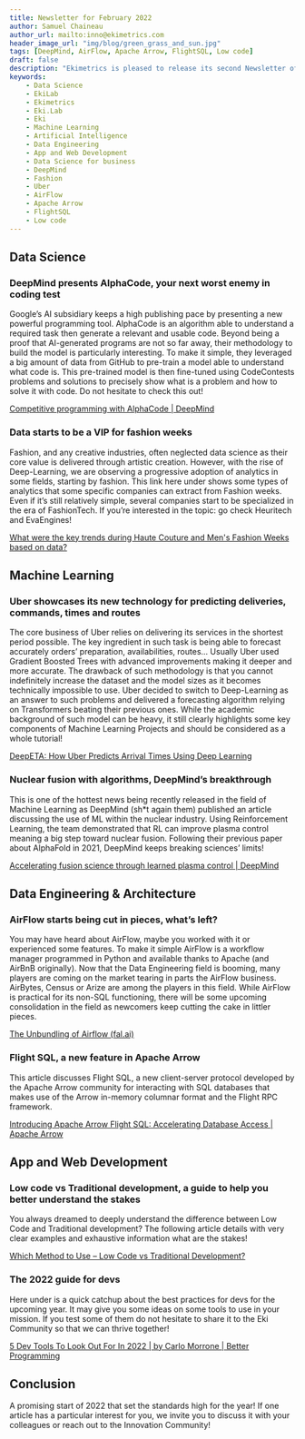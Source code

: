```yaml
---
title: Newsletter for February 2022
author: Samuel Chaineau
author_url: mailto:inno@ekimetrics.com
header_image_url: "img/blog/green_grass_and_sun.jpg"
tags: [DeepMind, AirFlow, Apache Arrow, FlightSQL, Low code]
draft: false
description: "Ekimetrics is pleased to release its second Newsletter of 2022! This cheat sheet will brief you quickly about the latest news in the fields of Data Science, Machine Learning, Data Engineering and Application Development. Warning this one is particularly ruled by DeepMind so be prepared!"
keywords:
    - Data Science
    - EkiLab
    - Ekimetrics
    - Eki.Lab
    - Eki
    - Machine Learning
    - Artificial Intelligence
    - Data Engineering
    - App and Web Development
    - Data Science for business
    - DeepMind
    - Fashion
    - Uber
    - AirFlow
    - Apache Arrow
    - FlightSQL
    - Low code
---
```


<!--truncate-->



## Data Science 

### DeepMind presents AlphaCode, your next worst enemy in coding test 
Google’s AI subsidiary keeps a high publishing pace by presenting a new powerful programming tool. AlphaCode is an algorithm able to understand a required task then generate a relevant and usable code. Beyond being a proof that AI-generated programs are not so far away, their methodology to build the model is particularly interesting. To make it simple, they leveraged a big amount of data from GitHub to pre-train a model able to understand what code is. This pre-trained model is then fine-tuned using CodeContests problems and solutions to precisely show what is a problem and how to solve it with code. Do not hesitate to check this out!

[Competitive programming with AlphaCode | DeepMind](https://deepmind.com/blog/article/Competitive-programming-with-AlphaCode)

### Data starts to be a VIP for fashion weeks

Fashion, and any creative industries, often neglected data science as their core value is delivered through artistic creation. However, with the rise of Deep-Learning, we are observing a progressive adoption of analytics in some fields, starting by fashion. This link here under shows some types of analytics that some specific companies can extract from Fashion weeks. Even if it’s still relatively simple, several companies start to be specialized in the era of FashionTech. If you’re interested in the topic: go check Heuritech and EvaEngines!

[What were the key trends during Haute Couture and Men's Fashion Weeks based on data?](https://ww.fashionnetwork.com/news/What-were-the-key-trends-during-haute-couture-and-men-s-fashion-weeks-based-on-data-,1378968.html)

## Machine Learning

### Uber showcases its new technology for predicting deliveries, commands, times and routes

The core business of Uber relies on delivering its services in the shortest period possible. The key ingredient in such task is being able to forecast accurately orders’ preparation, availabilities, routes… Usually Uber used Gradient Boosted Trees with advanced improvements making it deeper and more accurate. The drawback of such methodology is that you cannot indefinitely increase the dataset and the model sizes as it becomes technically impossible to use. Uber decided to switch to Deep-Learning as an answer to such problems and delivered a forecasting algorithm relying on Transformers beating their previous ones. While the academic background of such model can be heavy, it still clearly highlights some key components of Machine Learning Projects and should be considered as a whole tutorial!

[DeepETA: How Uber Predicts Arrival Times Using Deep Learning](https://eng.uber.com/deepeta-how-uber-predicts-arrival-times/)

### Nuclear fusion with algorithms, DeepMind’s breakthrough

This is one of the hottest news being recently released in the field of Machine Learning as DeepMind (sh*t again them) published an article discussing the use of ML within the nuclear industry. Using Reinforcement Learning, the team demonstrated that RL can improve plasma control meaning a big step toward nuclear fusion. Following their previous paper about AlphaFold in 2021, DeepMind keeps breaking sciences’ limits!

[Accelerating fusion science through learned plasma control | DeepMind](https://deepmind.com/blog/article/Accelerating-fusion-science-through-learned-plasma-control)

## Data Engineering & Architecture

### AirFlow starts being cut in pieces, what’s left?  

You may have heard about AirFlow, maybe you worked with it or experienced some features. To make it simple AirFlow is a workflow manager programmed in Python and available thanks to Apache (and AirBnB originally). Now that the Data Engineering field is booming, many players are coming on the market tearing in parts the AirFlow business. AirBytes, Census or Arize are among the players in this field. While AirFlow is practical for its non-SQL functioning, there will be some upcoming consolidation in the field as newcomers keep cutting the cake in littler pieces.

[The Unbundling of Airflow (fal.ai)](https://blog.fal.ai/the-unbundling-of-airflow-2/)

### Flight SQL, a new feature in Apache Arrow

This article discusses Flight SQL, a new client-server protocol developed by the Apache Arrow community for interacting with SQL databases that makes use of the Arrow in-memory columnar format and the Flight RPC framework.

[Introducing Apache Arrow Flight SQL: Accelerating Database Access | Apache Arrow](https://arrow.apache.org/blog/2022/02/16/introducing-arrow-flight-sql/)

## App and Web Development

### Low code vs Traditional development, a guide to help you better understand the stakes  

You always dreamed to deeply understand the difference between Low Code and Traditional development? The following article details with very clear examples and exhaustive information what are the stakes!

[Which Method to Use – Low Code vs Traditional Development?](https://www.monocubed.com/blog/low-code-vs-traditional-development/#:~:text=Low%20code%20development%20is%20developing,software%20applications%20using%20manual%20coding.&text=Rapid%20application%20development%20tools%20such,low%2Dcode%20web%20app%20development.)

### The 2022 guide for devs

Here under is a quick catchup about the best practices for devs for the upcoming year. It may give you some ideas on some tools to use in your mission. If you test some of them do not hesitate to share it to the Eki Community so that we can thrive together! 

[5 Dev Tools To Look Out For In 2022 | by Carlo Morrone | Better Programming](https://betterprogramming.pub/5-dev-tools-to-look-out-for-in-2022-713f94c0f3cf)

## Conclusion

A promising start of 2022 that set the standards high for the year! If one article has a particular interest for you, we invite you to discuss it with your colleagues or reach out to the Innovation Community!
